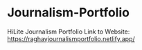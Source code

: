 # Journalism-Portfolio
HiLite Journalism Portfolio
Link to Website: https://raghavjournalismportfolio.netlify.app/
